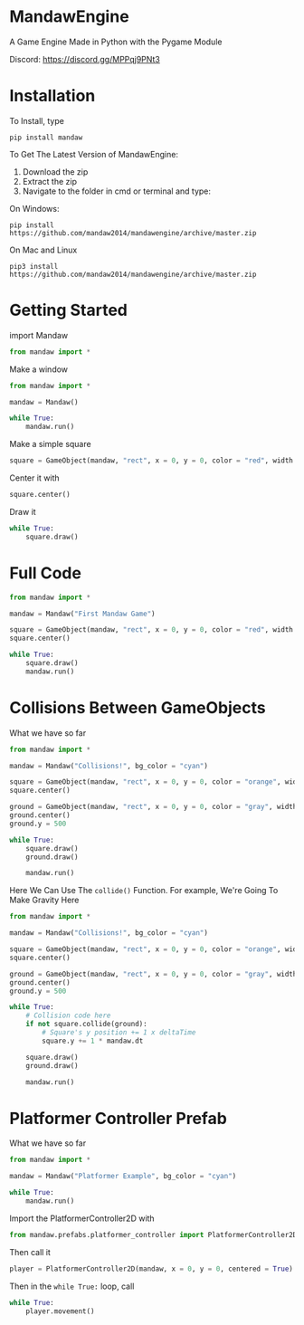 # MandawEngine
A Game Engine Made in Python with the Pygame Module

Discord: https://discord.gg/MPPqj9PNt3

# Installation
To Install, type
```
pip install mandaw
```
To Get The Latest Version of MandawEngine:
1) Download the zip
2) Extract the zip
3) Navigate to the folder in cmd or terminal and type:

On Windows:
```
pip install https://github.com/mandaw2014/mandawengine/archive/master.zip
```
On Mac and Linux
```
pip3 install https://github.com/mandaw2014/mandawengine/archive/master.zip
```

# Getting Started
import Mandaw
```py
from mandaw import *
```

Make a window
```py
from mandaw import *

mandaw = Mandaw() 

while True:
    mandaw.run()
```
Make a simple square
```py
square = GameObject(mandaw, "rect", x = 0, y = 0, color = "red", width = 20, height = 20)
```
Center it with
```py
square.center()
```
Draw it
```py
while True:
    square.draw()
```
# Full Code
```py
from mandaw import *

mandaw = Mandaw("First Mandaw Game")

square = GameObject(mandaw, "rect", x = 0, y = 0, color = "red", width = 20, height = 20)
square.center()

while True:
    square.draw()
    mandaw.run()
```
# Collisions Between GameObjects
What we have so far
```py
from mandaw import *

mandaw = Mandaw("Collisions!", bg_color = "cyan")

square = GameObject(mandaw, "rect", x = 0, y = 0, color = "orange", width = 20, height = 30)
square.center()

ground = GameObject(mandaw, "rect", x = 0, y = 0, color = "gray", width = 5000, height = 100)
ground.center()
ground.y = 500

while True:
    square.draw()
    ground.draw()   

    mandaw.run()
```
Here We Can Use The `collide()` Function. For example, We're Going To Make Gravity Here
```py
from mandaw import *

mandaw = Mandaw("Collisions!", bg_color = "cyan")

square = GameObject(mandaw, "rect", x = 0, y = 0, color = "orange", width = 20, height = 30)
square.center()

ground = GameObject(mandaw, "rect", x = 0, y = 0, color = "gray", width = 5000, height = 100)
ground.center()
ground.y = 500

while True:
    # Collision code here
    if not square.collide(ground):
        # Square's y position += 1 x deltaTime
        square.y += 1 * mandaw.dt 

    square.draw()
    ground.draw()   

    mandaw.run()
```

# Platformer Controller Prefab
What we have so far
```py
from mandaw import *

mandaw = Mandaw("Platformer Example", bg_color = "cyan")

while True:
    mandaw.run()
```
Import the PlatformerController2D with
```py
from mandaw.prefabs.platformer_controller import PlatformerController2D
```
Then call it
```py
player = PlatformerController2D(mandaw, x = 0, y = 0, centered = True)
```
Then in the ```while True:``` loop, call
```py
while True:
    player.movement()
``` 
